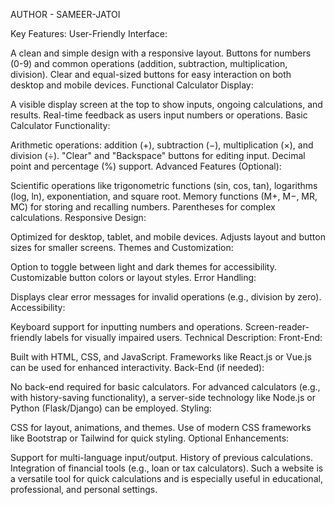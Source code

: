 AUTHOR - SAMEER-JATOI


Key Features:
User-Friendly Interface:

A clean and simple design with a responsive layout.
Buttons for numbers (0-9) and common operations (addition, subtraction, multiplication, division).
Clear and equal-sized buttons for easy interaction on both desktop and mobile devices.
Functional Calculator Display:

A visible display screen at the top to show inputs, ongoing calculations, and results.
Real-time feedback as users input numbers or operations.
Basic Calculator Functionality:

Arithmetic operations: addition (+), subtraction (−), multiplication (×), and division (÷).
"Clear" and "Backspace" buttons for editing input.
Decimal point and percentage (%) support.
Advanced Features (Optional):

Scientific operations like trigonometric functions (sin, cos, tan), logarithms (log, ln), exponentiation, and square root.
Memory functions (M+, M−, MR, MC) for storing and recalling numbers.
Parentheses for complex calculations.
Responsive Design:

Optimized for desktop, tablet, and mobile devices.
Adjusts layout and button sizes for smaller screens.
Themes and Customization:

Option to toggle between light and dark themes for accessibility.
Customizable button colors or layout styles.
Error Handling:

Displays clear error messages for invalid operations (e.g., division by zero).
Accessibility:

Keyboard support for inputting numbers and operations.
Screen-reader-friendly labels for visually impaired users.
Technical Description:
Front-End:

Built with HTML, CSS, and JavaScript.
Frameworks like React.js or Vue.js can be used for enhanced interactivity.
Back-End (if needed):

No back-end required for basic calculators.
For advanced calculators (e.g., with history-saving functionality), a server-side technology like Node.js or Python (Flask/Django) can be employed.
Styling:

CSS for layout, animations, and themes.
Use of modern CSS frameworks like Bootstrap or Tailwind for quick styling.
Optional Enhancements:

Support for multi-language input/output.
History of previous calculations.
Integration of financial tools (e.g., loan or tax calculators).
Such a website is a versatile tool for quick calculations and is especially useful in educational, professional, and personal settings.
